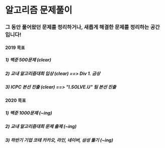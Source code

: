 <h1>알고리즘 문제풀이</h1>

<h3> 그 동안 풀어왔던 문제를 정리하거나,
  새롭게 해결한 문제를 정리하는 공간입니다! </h3>
  
<h4> 2019 목표 </h4>
  <h5> 1) 백준 500문제 (clear) </h5>
  <h5> 2) 교내 알고리즘대회 입상 (clear) ==> Div 1. 금상 </h5>
  <h5> 3) ICPC 본선 진출 (clear) ==> "I.SOLVE.U" 팀 본선 진출 </h5>
  
<h4> 2020 목표 </h4>
  <h5> 1) 백준 1000문제 (~ing) </h5>
  <h5> 2) 교내 알고리즘대회 문제 출제 (~ing) </h5>
  <h5> 3) 하반기 기업 코테 카카오, 라인, 네이버, 삼성 뚫기 (~ing) </h5>
